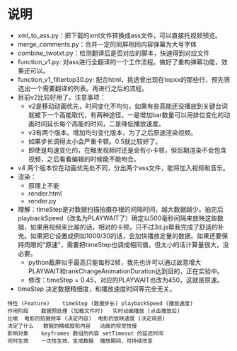 # 说明
- xml_to_ass.py：把下载的xml文件转换成ass文件，可以直接托视频预览。
- merge_comments.py：合并一定的同屏相同内容弹幕为大号字体
- combine_twotxt.py：检测翻译后是否对应的脚本，快速得到对应文件
- function_v1.py: 对ass进行全翻译的一个工作流程。做好了重构弹幕功能，效果还可以。
- function_v1_filtertop30.py: 配合html，挑选曾出现在topxx的那些行，预先筛选出一个需要翻译的列表。再进行之后的流程。
- 目前v2比较好用了。注意事项：
  - v2是移动动画优先，时间变化不均匀。如果有些高能还没播放到关键台词就被下一个高能取代，有两种途径，一是增加bar数量可以用排位变化的动画时间延长每个高能的时间，二是降低播放速度。
  - v3有两个版本。增加均匀变化版本，为了之后原速渲染视频。
  - 如果步长调得太小会严重卡顿。0.5就比较好了。
  - 即使是均速变化的，在触发视频时还是会有小卡顿，但后期渲染不会包含视频，之后看看编辑的时候能不能吻合。
- v4 两个版本仅在动画优先处不同，分出两个ass文件，能将加入视频和音乐。
- 渲染：
  - 原理上不能
  - render.html
  - render.py
- 理解：timeStep是对数据扫描拍摄存根的间隔时间，越大数据越少。拍完后playbackSpeed（改名为PLAYWAIT了）确定以500毫秒间隔来放映这些数据，如果用视频来比喻的话，相对的卡顿，只不过3d.js帮我完成了舒适的补充。如果把它设置成例如1000/30的话，会加快播放定量的数据。如果还要保持肉眼的“原速”，需要把timeStep也调成相同值，但太小的话计算量很大，没必要。
  - python截屏似乎最高只能每秒2帧，我先也许可以通过故意增大PLAYWAIT和rankChangeAnimationDuration达到目的，正在实验中。
  - 修改：timeStep = 0.45，对应的PLAYWAIT也改为450，这就是原速。
- timeStep 决定数据精细度，和播放速度时间等完全无关。

```
特性 (Feature)	timeStep (数据步长)	playbackSpeed (播放速度)
作用阶段	数据预处理 (加载文件时)	实时动画播放 (点击播放后)
比喻	电影的拍摄频率 (决定内容)	电影的放映速度 (决定观感)
决定了什么	数据的精细度和内容	动画的视觉快慢
影响对象	keyframes 数组的内容	setTimeout 的延迟时间
何时生效	一次性生效，生成数据	播放期间，可持续改变
```

